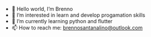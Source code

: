 - 👋 Hello world, I’m Brenno
- 👀 I’m interested in learn and develop progamation skills
- 🌱 I’m currently learning python and flutter
- 📫 How to reach me: brennosantanalino@outlook.com

<!---
ytrxshz/ytrxshz is a ✨ special ✨ repository because its `README.md` (this file) appears on your GitHub profile.
You can click the Preview link to take a look at your changes.
--->
